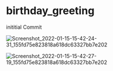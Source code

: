# birthday_greeting
inititial Commit

![Screenshot_2022-01-15-15-42-24-31_155fd75e823818a618dc63327bb7e202](https://user-images.githubusercontent.com/41910370/149618207-252edf4c-3ad7-4dd6-ac62-a749198411ac.jpg)

![Screenshot_2022-01-15-15-42-27-19_155fd75e823818a618dc63327bb7e202](https://user-images.githubusercontent.com/41910370/149618194-dd6adc21-bc39-4060-9b19-7337f21f7a7b.jpg)

